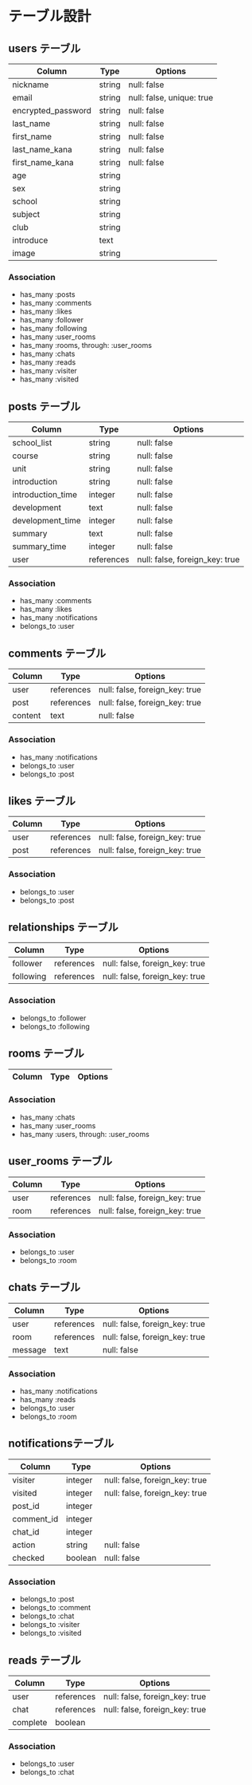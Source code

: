 # テーブル設計

## users テーブル

| Column             | Type   | Options                   |
| ------------------ | ------ | ------------------------- |
| nickname           | string | null: false               |
| email              | string | null: false, unique: true |
| encrypted_password | string | null: false               |
| last_name          | string | null: false               |
| first_name         | string | null: false               |
| last_name_kana     | string | null: false               |
| first_name_kana    | string | null: false               |
| age                | string |                           |
| sex                | string |                           |
| school             | string |                           |
| subject            | string |                           |
| club               | string |                           |
| introduce          | text   |                           |
| image              | string |                           |

### Association

- has_many :posts
- has_many :comments
- has_many :likes
- has_many :follower
- has_many :following
- has_many :user_rooms
- has_many :rooms, through: :user_rooms
- has_many :chats
- has_many :reads
- has_many :visiter
- has_many :visited


## posts テーブル

| Column             | Type       | Options                        |
| ------------------ | ---------- | ------------------------------ |
| school_list        | string     | null: false                    |
| course             | string     | null: false                    |
| unit               | string     | null: false                    |
| introduction       | string     | null: false                    |
| introduction_time  | integer    | null: false                    |
| development        | text       | null: false                    |
| development_time   | integer    | null: false                    |
| summary            | text       | null: false                    |
| summary_time       | integer    | null: false                    |
| user               | references | null: false, foreign_key: true |

### Association

- has_many :comments
- has_many :likes
- has_many :notifications
- belongs_to :user


## comments テーブル

| Column  | Type       | Options                        |
| --------| ---------- | ------------------------------ |
| user    | references | null: false, foreign_key: true |
| post    | references | null: false, foreign_key: true |
| content | text       | null: false                    |

### Association

- has_many :notifications
- belongs_to :user
- belongs_to :post


## likes テーブル

| Column | Type       | Options                        |
| ------ | ---------- | ------------------------------ |
| user   | references | null: false, foreign_key: true |
| post   | references | null: false, foreign_key: true |

### Association

- belongs_to :user
- belongs_to :post


## relationships テーブル

| Column    | Type       | Options                        |
| --------- | ---------- | ------------------------------ |
| follower  | references | null: false, foreign_key: true |
| following | references | null: false, foreign_key: true |

### Association

- belongs_to :follower
- belongs_to :following


## rooms テーブル

| Column | Type   | Options |
| ------ | ------ | ------- |

### Association

- has_many :chats
- has_many :user_rooms
- has_many :users, through: :user_rooms


## user_rooms テーブル

| Column | Type       | Options                        |
| ------ | ---------- | ------------------------------ |
| user   | references | null: false, foreign_key: true |
| room   | references | null: false, foreign_key: true |

### Association

- belongs_to :user
- belongs_to :room

## chats テーブル

| Column  | Type       | Options                        |
| ------- | ---------- | ------------------------------ |
| user    | references | null: false, foreign_key: true |
| room    | references | null: false, foreign_key: true |
| message | text       | null: false                    |

### Association

- has_many :notifications
- has_many :reads
- belongs_to :user
- belongs_to :room


##  notificationsテーブル

| Column      | Type       | Options                        |
| ----------- | ---------- | ------------------------------ |
| visiter     | integer    | null: false, foreign_key: true |
| visited     | integer    | null: false, foreign_key: true |
| post_id     | integer    |                                |
| comment_id  | integer    |                                |
| chat_id     | integer    |                                |
| action      | string     | null: false                    |
| checked     | boolean    | null: false                    |

### Association

- belongs_to :post
- belongs_to :comment
- belongs_to :chat
- belongs_to :visiter
- belongs_to :visited

## reads テーブル

| Column   | Type       | Options                        |
| -------- | ---------- | ------------------------------ |
| user     | references | null: false, foreign_key: true |
| chat     | references | null: false, foreign_key: true |
| complete | boolean    |                                |

### Association

- belongs_to :user
- belongs_to :chat